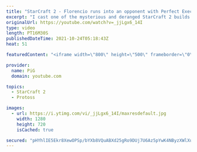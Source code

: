 ```yaml
---
title: "StarCraft 2 - Florencio runs into an opponent with Perfect Execution! | Florencio Files #247"
excerpt: "I cast one of the mysterious and deranged StarCraft 2 builds of the one and only, Florencio, the dude that invented the Protoss proxy nexus recall rush. 🐷 Support PiG: https://www.patreon.com/PiGSC2  🧜Florencio Files Playlist: https://www.youtube.com/playlist?list=PLFUDU8AOevUfznFLMRCxI0ez9HZTyL6Tk"
originalUrl: https://youtube.com/watch?v=_jjLgx6_14I
type: video
length: PT16M30S
publishedDateTime: 2021-10-24T05:18:43Z
heat: 51

featuredContent: "<iframe width=\"800\" height=\"500\" frameborder=\"0\" src=\"https://www.youtube.com/embed/_jjLgx6_14I\" allow=\"accelerometer; autoplay; encrypted-media; gyroscope; picture-in-picture\" allowfullscreen></iframe>"

provider:
  name: PiG
  domain: youtube.com

topics:
  - StarCraft 2
  - Protoss

images:
  - url: https://i.ytimg.com/vi/_jjLgx6_14I/maxresdefault.jpg
    width: 1280
    height: 720
    isCached: true

secured: "pHYhlIE5Ekr8XewOPSp/bYXb8VQuABXd25gRo9DUj7U6Az5pYwK4NByzXWlXuWHSMqXKl00xWxf563T/9dN1qGvd+XM49uUPA+bModGAJXY7irMQUEx4YusP5rBo70WIAcDgny3pYBDkb43IKlZoGyQHCDzvrYWV2+HLTAQehJBaGFqOm6MkX0PtD3MNxpaIvsXsNSYOuy4Yupb1IYUmjf6ciDc2GatOmvbLxr2O/4nSRkNxF3hVY3fly3kyiyvmoknMHAvIM+oA2jtkfVANCvGKVQWvxxxoEYF6rafXqkCYWMGt3aJyB2SASjziDkgrJoVTIF8ZwyDPSt8R/fVi6xz3BoVK0lXGtyQl5sixPivXZImH0j/tW7DcUtbMUYEfawoACd3JXFJe8Aw3OBCGHYkiM/zwaR8V7eEotvLVkmI=;K1xVU5eKnNxxC7QJXSTOPw=="
---
```


